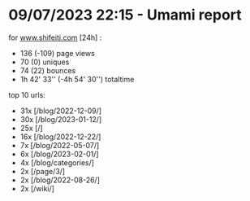 # 09/07/2023 22:15 - Umami report
for www.shifeiti.com [24h] :

 - 136 (-109) page views
 - 70 (0) uniques
 - 74 (22) bounces
 - 1h 42' 33'' (-4h 54' 30'') totaltime


top 10 urls:
 - 31x [/blog/2022-12-09/]
 - 30x [/blog/2023-01-12/]
 - 25x [/]
 - 16x [/blog/2022-12-22/]
 - 7x [/blog/2022-05-07/]
 - 6x [/blog/2023-02-01/]
 - 4x [/blog/categories/]
 - 2x [/page/3/]
 - 2x [/blog/2022-08-26/]
 - 2x [/wiki/]


